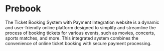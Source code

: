 # Prebook
The Ticket Booking System with Payment Integration website is a dynamic and user-friendly online platform designed to simplify and streamline the process of booking tickets for various events, such as movies, concerts, sports matches, and more. This integrated system combines the convenience of online ticket booking with secure payment processing.
